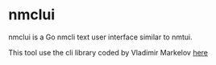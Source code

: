 # nmclui
nmclui is a Go nmcli text user interface similar to nmtui.

This tool use the cli library coded by Vladimir Markelov <a href="https://github.com/VladimirMarkelov/clui"> here </a>
